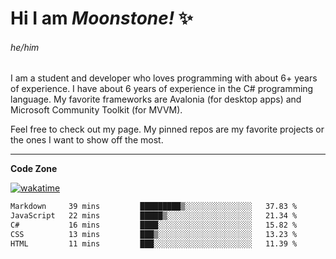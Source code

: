 
<!--
**MoonstoneStudios/MoonstoneStudios** is a ✨ _special_ ✨ repository because its `README.md` (this file) appears on your GitHub profile.

Here are some ideas to get you started:

- 🔭 I’m currently working on ...
- 🌱 I’m currently learning ...
- 👯 I’m looking to collaborate on ...
- 🤔 I’m looking for help with ...
- 💬 Ask me about ...
- 📫 How to reach me: ...
- 😄 Pronouns: ...
- ⚡ Fun fact: ...
-->

# Hi I am _Moonstone!_  ✨
###### he/him

I am a student and developer who loves programming with about 6+ years of experience. 
I have about 6 years of experience in the C# programming language. 
My favorite frameworks are Avalonia (for desktop apps) and Microsoft Community Toolkit (for MVVM).

Feel free to check out my page. My pinned repos are my favorite projects or the ones I want to show off the most. 

---

**Code Zone**


[![wakatime](https://wakatime.com/badge/user/35c755da-7226-42ef-89f9-892c03fbcf7e.svg?style=for-the-badge)](https://wakatime.com/@35c755da-7226-42ef-89f9-892c03fbcf7e)
<!--START_SECTION:waka-->

```txt
Markdown     39 mins         █████████▒░░░░░░░░░░░░░░░   37.83 %
JavaScript   22 mins         █████▒░░░░░░░░░░░░░░░░░░░   21.34 %
C#           16 mins         ████░░░░░░░░░░░░░░░░░░░░░   15.82 %
CSS          13 mins         ███▒░░░░░░░░░░░░░░░░░░░░░   13.23 %
HTML         11 mins         ███░░░░░░░░░░░░░░░░░░░░░░   11.39 %
```

<!--END_SECTION:waka-->
